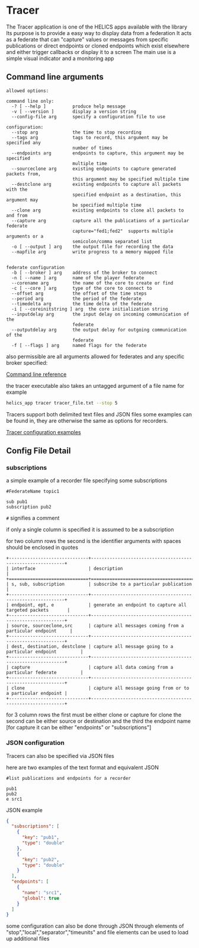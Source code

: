 # Tracer

The Tracer application is one of the HELICS apps available with the library
Its purpose is to provide a easy way to display data from a federation
It acts as a federate that can "capture" values or messages from specific publications
or direct endpoints or cloned endpoints which exist elsewhere and either trigger callbacks or display it to a screen
The main use is a simple visual indicator and a monitoring app

## Command line arguments

```text
allowed options:

command line only:
  -? [ --help ]          produce help message
  -v [ --version ]       display a version string
  --config-file arg      specify a configuration file to use

configuration:
  --stop arg             the time to stop recording
  --tags arg             tags to record, this argument may be specified any
                         number of times
  --endpoints arg        endpoints to capture, this argument may be specified
                         multiple time
  --sourceclone arg      existing endpoints to capture generated packets from,
                         this argument may be specified multiple time
  --destclone arg        existing endpoints to capture all packets with the
                         specified endpoint as a destination, this argument may
                         be specified multiple time
  --clone arg            existing endpoints to clone all packets to and from
  --capture arg          capture all the publications of a particular federate
                         capture="fed1;fed2"  supports multiple arguments or a
                         semicolon/comma separated list
  -o [ --output ] arg    the output file for recording the data
  --mapfile arg          write progress to a memory mapped file


federate configuration
  -b [ --broker ] arg    address of the broker to connect
  -n [ --name ] arg      name of the player federate
  --corename arg         the name of the core to create or find
  -c [ --core ] arg      type of the core to connect to
  --offset arg           the offset of the time steps
  --period arg           the period of the federate
  --timedelta arg        the time delta of the federate
  -i [ --coreinitstring ] arg  the core initialization string
  --inputdelay arg       the input delay on incoming communication of the
                         federate
  --outputdelay arg      the output delay for outgoing communication of the
                         federate
  -f [ --flags ] arg     named flags for the federate

```

also permissible are all arguments allowed for federates and any specific broker specified:

[Command line reference](cmdArgs.html)

the tracer executable also takes an untagged argument of a file name for example

```bash
helics_app tracer tracer_file.txt --stop 5
```

Tracers support both delimited text files and JSON files some examples can be found in, they are otherwise the same as options for recorders.

[Tracer configuration examples](https://github.com/GMLC-TDC/HELICS/tree/master/tests/helics/apps/test_files)

## Config File Detail

### subscriptions

a simple example of a recorder file specifying some subscriptions

```text
#FederateName topic1

sub pub1
subscription pub2
```

`#` signifies a comment

if only a single column is specified it is assumed to be a subscription

for two column rows the second is the identifier
arguments with spaces should be enclosed in quotes

```eval_rst
+------------------------------+------------------------------------------------------------+
| interface                    | description                                                |
+==============================+============================================================+
| s, sub, subscription         | subscribe to a particular publication                      |
+------------------------------+------------------------------------------------------------+
| endpoint, ept, e             | generate an endpoint to capture all targeted packets       |
+------------------------------+------------------------------------------------------------+
| source, sourceclone,src      | capture all messages coming from a particular endpoint     |
+------------------------------+------------------------------------------------------------+
| dest, destination, destclone | capture all message going to a particular endpoint         |
+------------------------------+------------------------------------------------------------+
| capture                      | capture all data coming from a particular federate         |
+------------------------------+------------------------------------------------------------+
| clone                        | capture all message going from or to a particular endpoint |
+------------------------------+------------------------------------------------------------+
```

for 3 column rows the first must be either clone or capture
for clone the second can be either source or destination and the third the endpoint name
\[for capture it can be either "endpoints" or "subscriptions"\]

### JSON configuration

Tracers can also be specified via JSON files

here are two examples of the text format and equivalent JSON

```text
#list publications and endpoints for a recorder

pub1
pub2
e src1
```

JSON example

```json
{
  "subscriptions": [
    {
      "key": "pub1",
      "type": "double"
    },
    {
      "key": "pub2",
      "type": "double"
    }
  ],
  "endpoints": [
    {
      "name": "src1",
      "global": true
    }
  ]
}
```

some configuration can also be done through JSON through elements of "stop","local","separator","timeunits"
and file elements can be used to load up additional files
